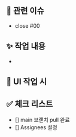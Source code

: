 ## 📌 관련 이슈

<!-- 이슈 완료 전이면 close 없이 #00만 작성해주세요 -->

- close #00

## ✨ 작업 내용

<!-- 작업한 내용을 명확히 요약해주세요 (예: 기능 추가/수정/제거, 리팩토링 등) -->

-

## 📸 UI 작업 시

<!-- 이미지 or 영상 첨부 -->

## ✅ 체크 리스트

- [] main 브랜치 pull 완료
- [] Assignees 설정
